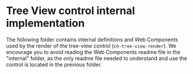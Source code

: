 # Tree View control internal implementation

The following folder contains internal definitions and Web Components used by the render of the tree-view control (`ch-tree-view-render`). We encourage you to avoid reading the Web Components readme file in the "internal" folder, as the only readme file needed to understand and use the control is located in the previous folder.
